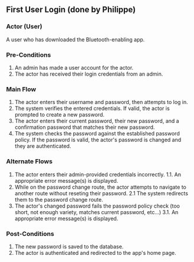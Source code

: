 ## First User Login (done by Philippe)

 ### Actor (User)

A user who has downloaded the Bluetooth-enabling app. 

 ### Pre-Conditions

1. An admin has made a user account for the actor.
2. The actor has received their login credentials from an admin.
 
 ### Main Flow

1. The actor enters their username and password, then attempts to log in.
2. The system verifies the entered credentials. If valid, the actor is prompted to create a new password.
3. The actor enters their current password, their new password, and a confirmation password that matches their new password.
4. The system checks the password against the established password policy. If the password is valid, the actor's password is changed and they are authenticated.

 ### Alternate Flows

1. The actor enters their admin-provided credentials incorrectly.
1.1. An appropriate error message(s) is displayed.
2. While on the password change route, the actor attempts to navigate to another route without reseting their password.
2.1 The system redirects them to the password change route.
3. The actor's changed password fails the password policy check (too short, not enough variety, matches current password, etc...)
3.1. An appropriate error message(s) is displayed.


 ### Post-Conditions

1. The new password is saved to the database.
2. The actor is authenticated and redirected to the app's home page.
